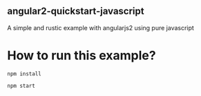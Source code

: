 ## angular2-quickstart-javascript
A simple and rustic example with angularjs2 using pure javascript

# How to run this example?

```
npm install
```

```
npm start
```
